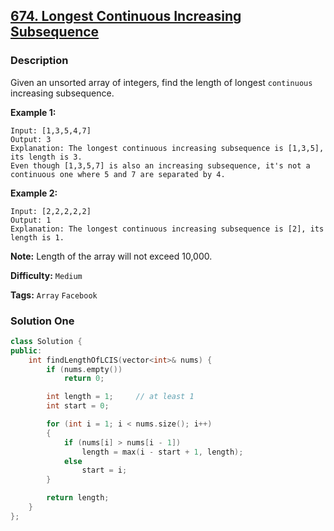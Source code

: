 ## [674. Longest Continuous Increasing Subsequence](https://leetcode.com/problems/longest-continuous-increasing-subsequence/description/)

### Description

Given an unsorted array of integers, find the length of longest `continuous` increasing subsequence.

**Example 1:**

```
Input: [1,3,5,4,7]
Output: 3
Explanation: The longest continuous increasing subsequence is [1,3,5], its length is 3.
Even though [1,3,5,7] is also an increasing subsequence, it's not a continuous one where 5 and 7 are separated by 4.
```

**Example 2:**

```
Input: [2,2,2,2,2]
Output: 1
Explanation: The longest continuous increasing subsequence is [2], its length is 1.
```

**Note:** Length of the array will not exceed 10,000.

**Difficulty:** `Medium`

**Tags:** `Array` `Facebook`

### Solution One

```c++
class Solution {
public:
    int findLengthOfLCIS(vector<int>& nums) {
        if (nums.empty())
            return 0;

        int length = 1;     // at least 1
        int start = 0;

        for (int i = 1; i < nums.size(); i++)
        {
            if (nums[i] > nums[i - 1])
                length = max(i - start + 1, length);
            else
                start = i;
        }

        return length;
    }
};
```
